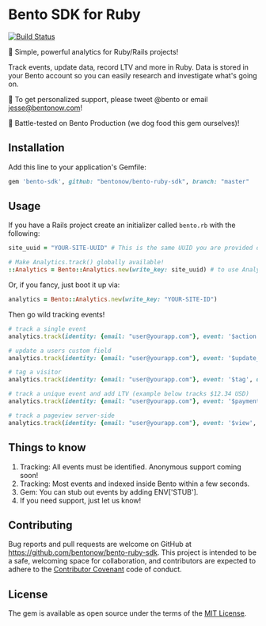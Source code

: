 # Bento SDK for Ruby
[![Build Status](https://travis-ci.org/bentonow/bento-ruby-sdk.svg?branch=master)](https://travis-ci.org/bentonow/bento-ruby-sdk)

🍱 Simple, powerful analytics for Ruby/Rails projects!

Track events, update data, record LTV and more in Ruby. Data is stored in your Bento account so you can easily research and investigate what's going on.

👋 To get personalized support, please tweet @bento or email jesse@bentonow.com!

🐶 Battle-tested on Bento Production (we dog food this gem ourselves)!

## Installation

Add this line to your application's Gemfile:

```ruby
gem 'bento-sdk', github: "bentonow/bento-ruby-sdk", branch: "master"
```


## Usage

If you have a Rails project create an initializer called `bento.rb` with the following:
```ruby
site_uuid = "YOUR-SITE-UUID" # This is the same UUID you are provided during onboarding. You can also find it by clicking on the gear icon on the top right and visiting "Site Configuration".

# Make Analytics.track() globally available!
::Analytics = Bento::Analytics.new(write_key: site_uuid) # to use Analytics.track() globally across your application!
```

Or, if you fancy, just boot it up via:
```ruby
analytics = Bento::Analytics.new(write_key: "YOUR-SITE-ID")
```

Then go wild tracking events!
```ruby
# track a single event
analytics.track(identity: {email: "user@yourapp.com"}, event: '$action', details: {action_information: "api_test"})

# update a users custom field
analytics.track(identity: {email: "user@yourapp.com"}, event: '$update_details', custom_fields: {favourite_meal: "bento box"})

# tag a visitor
analytics.track(identity: {email: "user@yourapp.com"}, event: '$tag', details: {tag: "customer"})

# track a unique event and add LTV (example below tracks $12.34 USD)
analytics.track(identity: {email: "user@yourapp.com"}, event: '$payment', details: {value: {amount: 1234, currency: "USD"}, unique: {key: 123456}})

# track a pageview server-side
analytics.track(identity: {email: "user@yourapp.com"}, event: '$view', page: {url: "api_test", title: ""})

```


## Things to know

1. Tracking: All events must be identified. Anonymous support coming soon!
2. Tracking: Most events and indexed inside Bento within a few seconds.
3. Gem: You can stub out events by adding ENV['STUB'].
4. If you need support, just let us know!

## Contributing

Bug reports and pull requests are welcome on GitHub at https://github.com/bentonow/bento-ruby-sdk. This project is intended to be a safe, welcoming space for collaboration, and contributors are expected to adhere to the [Contributor Covenant](http://contributor-covenant.org) code of conduct.


## License

The gem is available as open source under the terms of the [MIT License](http://opensource.org/licenses/MIT).
